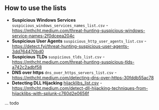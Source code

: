 ## How to use the lists

- **Suspicious Windows Services** `suspicious_windows_services_names_list.csv`  - https://mthcht.medium.com/threat-hunting-suspicious-windows-service-names-2f0dceea204c
- **Suspicious User Agents** `suspicious_http_user_agents_list.csv` - https://detect.fyi/threat-hunting-suspicious-user-agents-3dd764470bd0
- **Suspicious TLDs** `suspicious_tlds_list.csv` - https://mthcht.medium.com/threat-hunting-suspicious-tlds-a742c2adbf58
- **DNS over https** `dns_over_https_servers_list.csv` - https://mthcht.medium.com/detecting-dns-over-https-30fddb55ac78
- **Detecting DLL Hijacking** [hijacklibs_list.csv](https://github.com/mthcht/awesome-lists/blob/main/Hijacklibs/hijacklibs_list.csv) - https://mthcht.medium.com/detect-dll-hijacking-techniques-from-hijacklibs-with-splunk-c760d2e0656f

... todo
